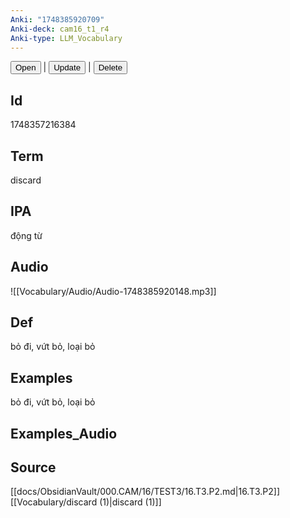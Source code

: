 ```yaml
---
Anki: "1748385920709"
Anki-deck: cam16_t1_r4
Anki-type: LLM_Vocabulary
---
```

<button class="anki-btn-open">Open</button> | <button class="anki-btn-update">Update</button> | <button class="anki-btn-delete">Delete</button>

## Id
 1748357216384
## Term
discard
## IPA
động từ

## Audio
![[Vocabulary/Audio/Audio-1748385920148.mp3]]
## Def
bỏ đi, vứt bỏ, loại bỏ
## Examples
bỏ đi, vứt bỏ, loại bỏ
## Examples_Audio

## Source
 [[docs/ObsidianVault/000.CAM/16/TEST3/16.T3.P2.md|16.T3.P2]]
[[Vocabulary/discard (1)|discard (1)]]